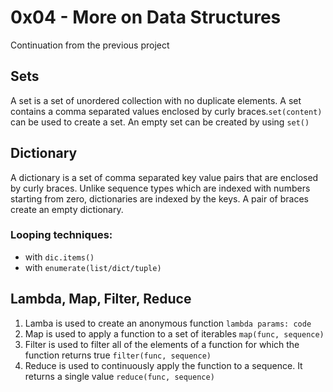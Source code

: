 # 0x04 - More on Data Structures
Continuation from the previous project

## Sets
A set is a set of unordered collection with no duplicate elements. A set contains a comma separated values enclosed by curly braces.`set(content)` can be used to create a set. An empty set can be created by using `set()`

## Dictionary
A dictionary is a set of comma separated key value pairs that are enclosed by curly braces. Unlike sequence types which are indexed with numbers starting from zero, dictionaries are indexed by the keys. A pair of braces create an empty dictionary.

### Looping techniques:
* with `dic.items()`
* with `enumerate(list/dict/tuple)`

## Lambda, Map, Filter, Reduce
1. Lamba is used to create an anonymous function `lambda params: code`
2. Map is used to apply a function to a set of iterables `map(func, sequence)`
3. Filter is used to filter all of the elements of a function for which the function returns true `filter(func, sequence)`
4. Reduce is used to continuously apply the function to a sequence. It returns a single value `reduce(func, sequence)`
